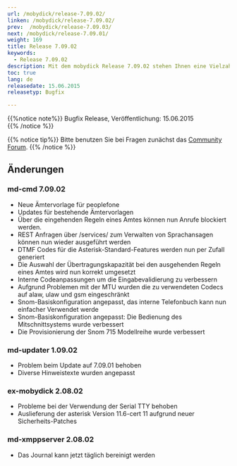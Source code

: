 ```yaml
---
url: /mobydick/release-7.09.02/
linken: /mobydick/release-7.09.02/
prev:  /mobydick/release-7.09.03/
next: /mobydick/release-7.09.01/
weight: 169
title: Release 7.09.02
keywords:
  - Release 7.09.02
description: Mit dem mobydick Release 7.09.02 stehen Ihnen eine Vielzahl an neuen Funtionen zur Verfügung.
toc: true
lang: de
releasedate: 15.06.2015   
releasetyp: Bugfix

---
```


{{%notice note%}}
Bugfix Release, Veröffentlichung: 15.06.2015  
{{% /notice %}}

{{% notice tip%}}
Bitte benutzen Sie bei Fragen zunächst das [Community Forum](http://community.pascom.net/forum.php "Zu unserem Forum").
{{% /notice %}}

## Änderungen

### md-cmd 7.09.02

*   Neue Ämtervorlage für peoplefone
*   Updates für bestehende Ämtervorlagen
*   Über die eingehenden Regeln eines Amtes können nun Anrufe blockiert werden.
*   REST Anfragen über /services/ zum Verwalten von Sprachansagen können nun wieder ausgeführt werden
*   DTMF Codes für die Asterisk-Standard-Features werden nun per Zufall generiert
*   Die Auswahl der Übertragungskapazität bei den ausgehenden Regeln eines Amtes wird nun korrekt umgesetzt
*   Interne Codeanpassungen um die Eingabevalidierung zu verbessern
*   Aufgrund Problemen mit der MTU wurden die zu verwendeten Codecs auf alaw, ulaw und gsm eingeschränkt
*   Snom-Basiskonfiguration angepasst, das interne Telefonbuch kann nun einfacher Verwendet werde
*   Snom-Basiskonfiguration angepasst: Die Bedienung des Mitschnittsystems wurde verbessert
*   Die Provisionierung der Snom 715 Modellreihe wurde verbessert

### md-updater 1.09.02

*   Problem beim Update auf 7.09.01 behoben
*   Diverse Hinweistexte wurden angepasst

### ex-mobydick 2.08.02

*   Probleme bei der Verwendung der Serial TTY behoben
*   Auslieferung der asterisk Version 11.6-cert 11 aufgrund neuer Sicherheits-Patches

### md-xmppserver 2.08.02

*   Das Journal kann jetzt täglich bereinigt werden
